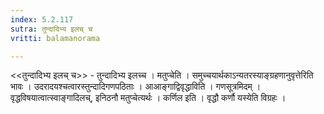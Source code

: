 ```yaml
---
index: 5.2.117
sutra: तुन्दादिभ्य इलच् च
vritti: balamanorama

---
```

<<तुन्दादिभ्य इलच् च>> - तुन्दादिभ्य इलच्च । मतुप्चेति । समुच्चयार्थकाऽन्यतरस्याङ्ग्रहणानुवृत्तेरिति भावः । उदरादयश्चत्वारस्तुन्दादिगणपठिताः । आआङ्गाद्विवृद्धाविति । गणसूत्रमिदम् । वृद्धविषयात्वात्स्वाङ्गादिलच्, इनिठनौ मतुप्चेत्यर्थः । कर्णिल इति । वृद्धौ कर्णौ यस्येति विग्रहः । 